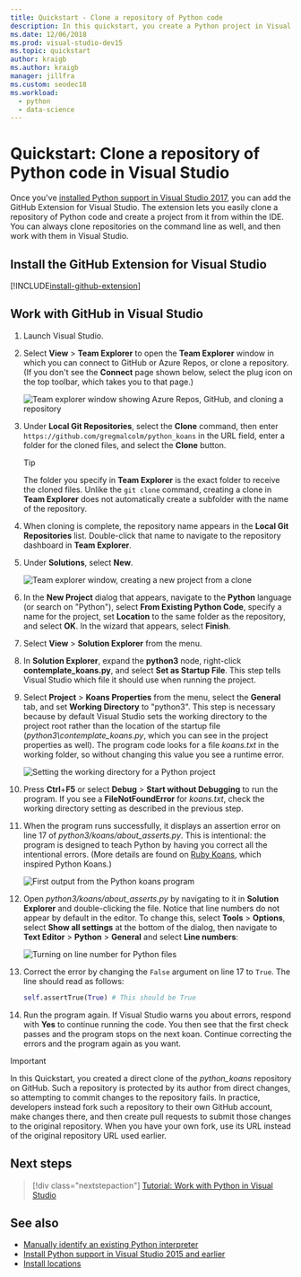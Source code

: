 ```yaml
---
title: Quickstart - Clone a repository of Python code
description: In this quickstart, you create a Python project in Visual Studio by cloning the Python koans repository using Visual Studio Team Explorer.
ms.date: 12/06/2018
ms.prod: visual-studio-dev15
ms.topic: quickstart
author: kraigb
ms.author: kraigb
manager: jillfra
ms.custom: seodec18
ms.workload:
  - python
  - data-science
---
```


# Quickstart: Clone a repository of Python code in Visual Studio

Once you've [installed Python support in Visual Studio 2017](installing-python-support-in-visual-studio.md), you can add the GitHub Extension for Visual Studio. The extension lets you easily clone a repository of Python code and create a project from it from within the IDE. You can always clone repositories on the command line as well, and then work with them in Visual Studio.

## Install the GitHub Extension for Visual Studio

[!INCLUDE[install-github-extension](includes/install-github-extension.md)]

## Work with GitHub in Visual Studio

1. Launch Visual Studio.

1. Select **View** > **Team Explorer** to open the **Team Explorer** window in which you can connect to GitHub or Azure Repos, or clone a repository. (If you don't see the **Connect** page shown below, select the plug icon on the top toolbar, which takes you to that page.)

    ![Team explorer window showing Azure Repos, GitHub, and cloning a repository](media/team-explorer.png)

1. Under **Local Git Repositories**, select the **Clone** command, then enter `https://github.com/gregmalcolm/python_koans` in the URL field, enter a folder for the cloned files, and select the **Clone** button.

    > [!Tip]
    > The folder you specify in **Team Explorer** is the exact folder to receive the cloned files. Unlike the `git clone` command, creating a clone in **Team Explorer** does not automatically create a subfolder with the name of the repository.

1. When cloning is complete, the repository name appears in the **Local Git Repositories** list. Double-click that name to navigate to the repository dashboard in **Team Explorer**.

1. Under **Solutions**, select **New**.

    ![Team explorer window, creating a new project from a clone](media/team-explorer-new-project.png)

1. In the **New Project** dialog that appears, navigate to the **Python** language (or search on "Python"), select **From Existing Python Code**, specify a name for the project, set **Location** to the same folder as the repository, and select **OK**. In the wizard that appears, select **Finish**.

1. Select **View** > **Solution Explorer** from the menu.

1. In **Solution Explorer**, expand the **python3** node, right-click **contemplate_koans.py**, and select **Set as Startup File**. This step tells Visual Studio which file it should use when running the project.

1. Select **Project** > **Koans Properties** from the menu, select the **General** tab, and set **Working Directory** to "python3". This step is necessary because by default Visual Studio sets the working directory to the project root rather than the location of the startup file (*python3\contemplate_koans.py*, which you can see in the project properties as well). The program code looks for a file *koans.txt* in the working folder, so without changing this value you see a runtime error.

    ![Setting the working directory for a Python project](media/projects-set-working-directory.png)

1. Press **Ctrl**+**F5** or select **Debug** > **Start without Debugging** to run the program. If you see a **FileNotFoundError** for *koans.txt*, check the working directory setting as described in the previous step.

1. When the program runs successfully, it displays an assertion error on line 17 of *python3/koans/about_asserts.py*. This is intentional: the program is designed to teach Python by having you correct all the intentional errors. (More details are found on [Ruby Koans](https://rubykoans.com/), which inspired Python Koans.)

    ![First output from the Python koans program](media/koans-output.png)

1. Open *python3/koans/about_asserts.py* by navigating to it in **Solution Explorer** and double-clicking the file. Notice that line numbers do not appear by default in the editor. To change this, select **Tools** > **Options**, select **Show all settings** at the bottom of the dialog, then navigate to **Text Editor** > **Python** > **General** and select **Line numbers**:

    ![Turning on line number for Python files](media/options-general-line-numbers.png)

1. Correct the error by changing the `False` argument on line 17 to `True`. The line should read as follows:

    ```python
    self.assertTrue(True) # This should be True
    ```

1. Run the program again. If Visual Studio warns you about errors, respond with **Yes** to continue running the code. You then see that the first check passes and the program stops on the next koan. Continue correcting the errors and the program again as you want.

> [!Important]
> In this Quickstart, you created a direct clone of the *python_koans* repository on GitHub. Such a repository is protected by its author from direct changes, so attempting to commit changes to the repository fails. In practice, developers instead fork such a repository to their own GitHub account, make changes there, and then create pull requests to submit those changes to the original repository. When you have your own fork, use its URL instead of the original repository URL used earlier.

## Next steps

> [!div class="nextstepaction"]
> [Tutorial: Work with Python in Visual Studio](tutorial-working-with-python-in-visual-studio-step-01-create-project.md)

## See also

- [Manually identify an existing Python interpreter](managing-python-environments-in-visual-studio.md#manually-identify-an-existing-environment)
- [Install Python support in Visual Studio 2015 and earlier](installing-python-support-in-visual-studio.md)
- [Install locations](installing-python-support-in-visual-studio.md#install-locations)
